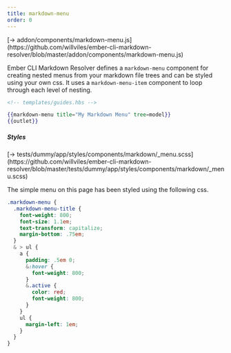 ```yaml
---
title: markdown-menu
order: 0
---
```


<span class="codelink">
[&rarr; addon/components/markdown-menu.js](https://github.com/willviles/ember-cli-markdown-resolver/blob/master/addon/components/markdown-menu.js)
</span>

Ember CLI Markdown Resolver defines a `markdown-menu` component for creating nested menus from your markdown file trees and can be styled using your own css. It uses a `markdown-menu-item` component to loop through each level of nesting.

```hbs
<!-- templates/guides.hbs -->

{{markdown-menu title="My Markdown Menu" tree=model}}
{{outlet}}
```

##### Styles

<span class="codelink">
[&rarr; tests/dummy/app/styles/components/markdown/_menu.scss](https://github.com/willviles/ember-cli-markdown-resolver/blob/master/tests/dummy/app/styles/components/markdown/_menu.scss)
</span>

The simple menu on this page has been styled using the following css.

```css
.markdown-menu {
  .markdown-menu-title {
    font-weight: 800;
    font-size: 1.1em;
    text-transform: capitalize;
    margin-bottom: .75em;
  }
  & > ul {
    a {
      padding: .5em 0;
      &:hover {
        font-weight: 800;
      }
      &.active {
        color: red;
        font-weight: 800;
      }
    }
    ul {
      margin-left: 1em;
    }
  }
}

```
